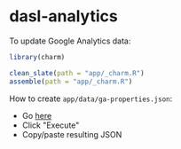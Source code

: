 # dasl-analytics

To update Google Analytics data:

```r
library(charm)

clean_slate(path = "app/_charm.R")
assemble(path = "app/_charm.R")
```

How to create `app/data/ga-properties.json`:

- Go [here](https://developers.google.com/analytics/devguides/config/admin/v1/rest/v1alpha/properties/list?apix_params=%7B%22filter%22%3A%22parent%3Aaccounts%2F240624532%22%2C%22pageSize%22%3A200%7D)
 - Click "Execute"
 - Copy/paste resulting JSON
